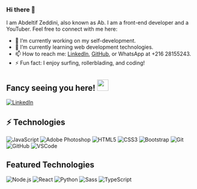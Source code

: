 ### Hi there 👋

I am Abdeltif Zeddini, also known as Ab. I am a front-end developer and a YouTuber. Feel free to connect with me here:

- 🔭 I’m currently working on my self-development.
- 🌱 I’m currently learning web development technologies.
- 📫 How to reach me: [LinkedIn](https://www.linkedin.com/in/abdeltif-zeddini-635327229/), [GitHub](https://github.com/izeddweb), or WhatsApp at +216 28155243.
- ⚡ Fun fact: I enjoy surfing, rollerblading, and coding!

## Fancy seeing you here! <img src="https://github.com/izeddweb/master/wave.gif" width="30">

[![LinkedIn](https://img.shields.io/badge/LinkedIn-Abdeltif_Zeddini-blue)](https://www.linkedin.com/in/abdeltif-zeddini-635327229/)

## ⚡ Technologies

![JavaScript](https://img.shields.io/badge/JavaScript-323330?style=for-the-badge&logo=javascript&logoColor=F7DF1E)
![Adobe Photoshop](https://img.shields.io/badge/Adobe%20Photoshop-31A8FF?style=for-the-badge&logo=Adobe%20Photoshop&logoColor=black)
![HTML5](https://img.shields.io/badge/-HTML5-E34F26?style=flat-square&logo=html5&logoColor=white)
![CSS3](https://img.shields.io/badge/-CSS3-1572B6?style=flat-square&logo=css3&logoColor=white)
![Bootstrap](https://img.shields.io/badge/-Bootstrap-563D7C?style=flat-square&logo=bootstrap&logoColor=white)
![Git](https://img.shields.io/badge/-Git-black?style=flat-square&logo=git)
![GitHub](https://img.shields.io/badge/-GitHub-181717?style=flat-square&logo=github)
![VSCode](https://img.shields.io/badge/VSCode-0078D4?style=for-the-badge&logo=visual%20studio%20code&logoColor=white)

## Featured Technologies 

![Node.js](https://img.shields.io/badge/-Node.js-black?style=flat-square&logo=Node.js)
![React](https://img.shields.io/badge/React-61DAFB?style=flat-square&logo=react&logoColor=white)
![Python](https://img.shields.io/badge/Python-FFD43B?style=for-the-badge&logo=python&logoColor=blue)
![Sass](https://img.shields.io/badge/Sass-CC6699?style=flat-square&logo=sass&logoColor=white)
![TypeScript](https://img.shields.io/badge/TypeScript-007ACC?style=for-the-badge&logo=typescript&logoColor=white)

<!-- Uncomment below if you want to add GitHub stats and top languages -->

<!-- 
![Github Stats](https://github-readme-stats.vercel.app/api?username=izeddweb&count_private=true&show_icons=true&include_all_commits=true)
![Top Langs](https://github-readme-stats.vercel.app/api/top-langs/?username=izeddweb&hide=TeX&layout=compact)
-->


